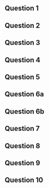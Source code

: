 Question 1
---------

Question 2
---------

Question 3
---------

Question 4
---------

Question 5
---------

Question 6a
---------

Question 6b
---------

Question 7
---------

Question 8
---------

Question 9
---------

Question 10
---------
